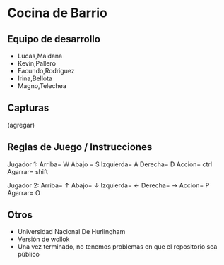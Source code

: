 # Cocina de Barrio 

## Equipo de desarrollo

- Lucas,Maidana
- Kevin,Pallero
- Facundo,Rodriguez
- Irina,Bellota
- Magno,Telechea

## Capturas

(agregar)

## Reglas de Juego / Instrucciones

Jugador 1: 
Arriba= W
Abajo = S
Izquierda= A
Derecha= D
Accion= ctrl
Agarrar= shift

Jugador 2:
Arriba= ↑
Abajo= ↓
Izquierda= ←
Derecha= →
Accion= P
Agarrar= O




## Otros

- Universidad Nacional De Hurlingham
- Versión de wollok
- Una vez terminado, no tenemos problemas en que el repositorio sea público  
